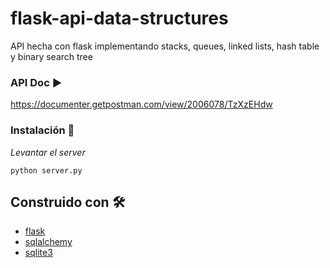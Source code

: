 # flask-api-data-structures
API hecha con flask implementando stacks, queues, linked lists, hash table y binary search tree

### API Doc ▶️
https://documenter.getpostman.com/view/2006078/TzXzEHdw

### Instalación 🔧

_Levantar el server_

```
python server.py
```

## Construido con 🛠️

* [flask](https://flask.palletsprojects.com/en/2.0.x/) 
* [sqlalchemy](https://www.sqlalchemy.org/) 
* [sqlite3](https://www.sqlite.org/index.html) 
